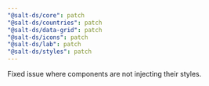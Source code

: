 ```yaml
---
"@salt-ds/core": patch
"@salt-ds/countries": patch
"@salt-ds/data-grid": patch
"@salt-ds/icons": patch
"@salt-ds/lab": patch
"@salt-ds/styles": patch
---
```


Fixed issue where components are not injecting their styles.
